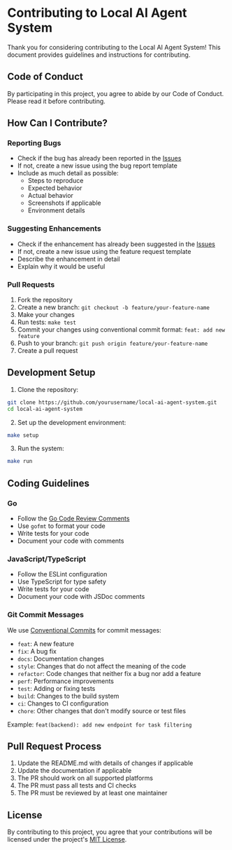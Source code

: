 # Contributing to Local AI Agent System

Thank you for considering contributing to the Local AI Agent System! This document provides guidelines and instructions for contributing.

## Code of Conduct

By participating in this project, you agree to abide by our Code of Conduct. Please read it before contributing.

## How Can I Contribute?

### Reporting Bugs

- Check if the bug has already been reported in the [Issues](https://github.com/yourusername/local-ai-agent-system/issues)
- If not, create a new issue using the bug report template
- Include as much detail as possible:
  - Steps to reproduce
  - Expected behavior
  - Actual behavior
  - Screenshots if applicable
  - Environment details

### Suggesting Enhancements

- Check if the enhancement has already been suggested in the [Issues](https://github.com/yourusername/local-ai-agent-system/issues)
- If not, create a new issue using the feature request template
- Describe the enhancement in detail
- Explain why it would be useful

### Pull Requests

1. Fork the repository
2. Create a new branch: `git checkout -b feature/your-feature-name`
3. Make your changes
4. Run tests: `make test`
5. Commit your changes using conventional commit format: `feat: add new feature`
6. Push to your branch: `git push origin feature/your-feature-name`
7. Create a pull request

## Development Setup

1. Clone the repository:
```bash
git clone https://github.com/yourusername/local-ai-agent-system.git
cd local-ai-agent-system
```

2. Set up the development environment:
```bash
make setup
```

3. Run the system:
```bash
make run
```

## Coding Guidelines

### Go

- Follow the [Go Code Review Comments](https://github.com/golang/go/wiki/CodeReviewComments)
- Use `gofmt` to format your code
- Write tests for your code
- Document your code with comments

### JavaScript/TypeScript

- Follow the ESLint configuration
- Use TypeScript for type safety
- Write tests for your code
- Document your code with JSDoc comments

### Git Commit Messages

We use [Conventional Commits](https://www.conventionalcommits.org/) for commit messages:

- `feat`: A new feature
- `fix`: A bug fix
- `docs`: Documentation changes
- `style`: Changes that do not affect the meaning of the code
- `refactor`: Code changes that neither fix a bug nor add a feature
- `perf`: Performance improvements
- `test`: Adding or fixing tests
- `build`: Changes to the build system
- `ci`: Changes to CI configuration
- `chore`: Other changes that don't modify source or test files

Example: `feat(backend): add new endpoint for task filtering`

## Pull Request Process

1. Update the README.md with details of changes if applicable
2. Update the documentation if applicable
3. The PR should work on all supported platforms
4. The PR must pass all tests and CI checks
5. The PR must be reviewed by at least one maintainer

## License

By contributing to this project, you agree that your contributions will be licensed under the project's [MIT License](LICENSE).
